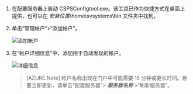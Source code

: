 1. 在配置服务器上启动 CSPSConfigtool.exe。该工具已作为快捷方式在桌面上提供，也可以在 *安装位置*\\home\\svsystems\\bin 文件夹中找到。
2. 单击“管理帐户”>“添加帐户”。

    ![添加帐户](./media/site-recovery-add-vcenter-account/credentials1.png)  

3. 在“帐户详细信息”中，添加用于自动发现的帐户。

    ![详细信息](./media/site-recovery-add-vcenter-account/credentials2.png)  

    > [AZURE.Note]
  帐户名称出现在门户中可能需要 15 分钟或更长时间。若要立即更新，请单击“配置服务器”> ***服务器名称*** >“刷新服务器”。

<!---HONumber=Mooncake_0306_2017-->